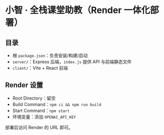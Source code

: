 # 小智 · 全栈课堂助教（Render 一体化部署）

## 目录
- 根 `package.json`：负责安装/构建/启动
- `server/`：Express 后端，`index.js` 提供 API 与前端静态文件
- `client/`：Vite + React 前端

## Render 设置
- Root Directory：留空
- Build Command：`npm ci && npm run build`
- Start Command：`npm start`
- 环境变量：添加 `OPENAI_API_KEY`

部署后访问 Render 的 URL 即可。
